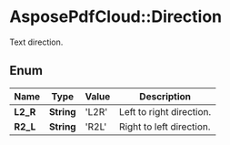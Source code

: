 ﻿# AsposePdfCloud::Direction
Text direction.

## Enum
Name | Type | Value | Description
------------ | ------------- | ------------- | -------------
**L2_R** | **String** | 'L2R' | Left to right direction.
**R2_L** | **String** | 'R2L' | Right to left direction.



